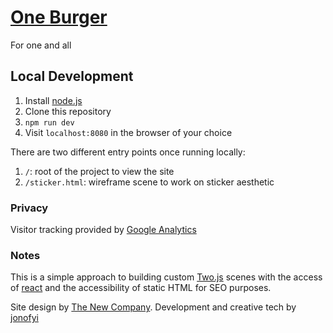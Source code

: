 # [One Burger](https://oneburger.com/)
For one and all

## Local Development
1. Install [node.js](https://nodejs.org/)
2. Clone this repository
3. `npm run dev`
4. Visit `localhost:8080` in the browser of your choice

There are two different entry points once running locally:

1. `/`: root of the project to view the site
2. `/sticker.html`: wireframe scene to work on sticker aesthetic

### Privacy
Visitor tracking provided by [Google Analytics](https://analytics.google.com/)

### Notes
This is a simple approach to building custom [Two.js](https://two.js.org/) scenes with the access of [react](https://react.dev/) and the accessibility of static HTML for SEO purposes.

Site design by [The New Company](https://www.thenewcompany.com/). Development and creative tech by [jonofyi](https://jono.fyi/)
